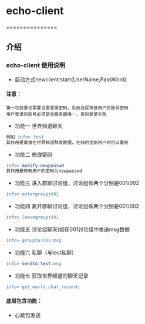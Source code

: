 # echo-client
===============

## 介绍

### echo-client 使用说明


- 启动方式newclient:start(UserName,PassWord).   
#### 注意：
    第一次登录也需要设置登录密码，系统会保存该用户的账号密码
    用户登录的账号必须是全服务器唯一，否则登录失败

- 功能一 世界频道聊天
```erlang
例如 info> test 
其作用是直接在世界频道群发数据，在线的全部用户均可以看到
```
- 功能二 修改密码
```erlang
info> modify:newpasswd 
其作用是修改用户的密码为newpasswd
```
- 功能三 进入群聊讨论组，讨论组有两个分别是001/002
```erlang
info> entergroup:001
```
- 功能四 离开群聊讨论组，讨论组有两个分别是001/002
```erlang
info> leavegroup:001
```
- 功能五 讨论组聊天(如在001讨论组中发送msg数据
```erlang
info> groupto:001:msg
```
- 功能六 私聊（与test私聊）
```erlang
info> sendto:test:msg
```
- 功能七 获取世界频道的聊天记录
```erlang
info> get_world_chat_record:
```

#### 底层包含功能：
- 心跳包发送
